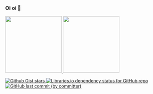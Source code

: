 ### Oi oi 👋

<div>
<a href="https://github.com/Erick-F-Oliveira">
<img height="180em" src="https://github-readme-stats.vercel.app/api/top-langs/?username=Erick-F-Oliveira&layout=compact&langs_count=7&theme=buefy"/>
<img height="180em" src="https://github-readme-stats.vercel.app/api?username=Erick-F-Oliveira&show_icons=true&theme=buefy&include_all_commits=true&count_private=true"/>

![Github Gist stars](https://img.shields.io/github/gist/stars/:gistId)
![Libraries.io dependency status for GitHub repo](https://img.shields.io/librariesio/github/:Erick-F-Oliveira/:Erick-F-Oliveira)
![GitHub last commit (by committer)](https://img.shields.io/github/last-commit/:Erick-F-Oliveira/:disc3)



</div>


<!--
**Erick-F-Oliveira/Erick-F-Oliveira** is a ✨ _special_ ✨ repository because its `README.md` (this file) appears on your GitHub profile.

Here are some ideas to get you started:

- 🔭 
- 🌱 I’m currently learning ...
- 👯 I’m looking to collaborate on ...
- 🤔 I’m looking for help with ...
- 💬 Ask me about ...
- 📫 How to reach me: ...
- 😄 Pronouns: ...
- ⚡ Fun fact: ...
-->

